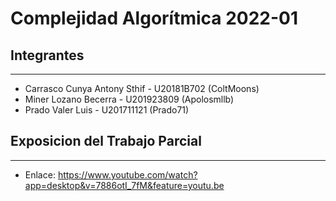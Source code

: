 # Complejidad Algorítmica 2022-01

## Integrantes
-----------
- Carrasco Cunya Antony Sthif - U20181B702 (ColtMoons)
- Miner Lozano Becerra - U201923809 (Apolosmllb)
- Prado Valer Luis - U201711121 (Prado71)

## Exposicion del Trabajo Parcial
-----------
- Enlace: https://www.youtube.com/watch?app=desktop&v=7886otI_7fM&feature=youtu.be
